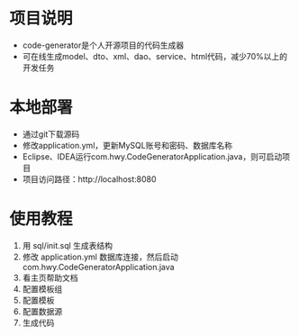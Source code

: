 # 项目说明
* code-generator是个人开源项目的代码生成器
* 可在线生成model、dto、xml、dao、service、html代码，减少70%以上的开发任务

# 本地部署
* 通过git下载源码
* 修改application.yml，更新MySQL账号和密码、数据库名称
* Eclipse、IDEA运行com.hwy.CodeGeneratorApplication.java，则可启动项目
* 项目访问路径：http://localhost:8080

# 使用教程
1. 用 sql/init.sql 生成表结构
2. 修改 application.yml 数据库连接，然后启动com.hwy.CodeGeneratorApplication.java
3. 看主页帮助文档
4. 配置模板组
5. 配置模板
6. 配置数据源
7. 生成代码
